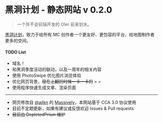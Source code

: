 # 黑洞计划 - 静态网站    v 0.2.0

 > 一个并不会前端开发的 OIer 前来划水。

[黑洞计划](http://www.mcbbs.net/thread-812631-1-1.html)，致力于给所有 MC 创作者一个更友好、更包容的平台，给地图制作者更多的空间。

#### TODO List
- 域名！
- 和黑洞季度活动的联动，以及一周年的相关内容
- 使用 PhotoSwipe 优化图片浏览体验
- 优化网页背景，~~现在上翻的时候一卡一卡的~~ = =
- 使用程序快速生成文章、渲染页面

-----
- 网页修改自 [@ajlkn](https://twitter.com/ajlkn) 的 [Massively](https://html5up.net/massively)，本网站基于 CCA 3.0 协议使用
- 目前不定期更新，如果有建议或反馈欢迎 Issues & Pull requests
- ~~目前由 DepletedPrism 维护~~
